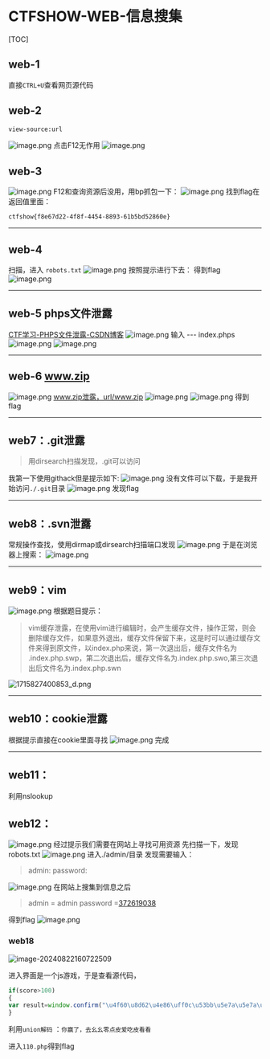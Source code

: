 # CTFSHOW-WEB-信息搜集

[TOC]

## web-1

直接`CTRL+U`查看网页源代码



## web-2

```bash
view-source:url
```
![image.png](https://cdn.nlark.com/yuque/0/2024/png/42994824/1715772994055-cdeeaeb3-7468-4456-b81a-907a35ee913e.png#averageHue=%23e9e9e5&clientId=u4e4b0884-61d4-4&from=paste&height=120&id=u8202b5cc&originHeight=180&originWidth=1003&originalType=binary&ratio=1.5&rotation=0&showTitle=false&size=29141&status=done&style=none&taskId=u9b1fb554-b8b3-4e95-9ad7-6ce96179e07&title=&width=668.6666666666666)
点击F12无作用
![image.png](https://cdn.nlark.com/yuque/0/2024/png/42994824/1715772980031-eb9d6b1f-8257-48c1-a989-fc1f40032763.png#averageHue=%23fafaf9&clientId=u4e4b0884-61d4-4&from=paste&height=512&id=ufc7c0792&originHeight=768&originWidth=1750&originalType=binary&ratio=1.5&rotation=0&showTitle=false&size=133322&status=done&style=none&taskId=u786ba3bd-867f-4364-a896-7e3a17eb987&title=&width=1166.6666666666667)

## web-3
![image.png](https://cdn.nlark.com/yuque/0/2024/png/42994824/1715774364533-e740bbb6-029e-46ff-82e4-db952c341167.png#averageHue=%23eae9e4&clientId=u50145e32-3875-4&from=paste&height=140&id=u23177bee&originHeight=210&originWidth=939&originalType=binary&ratio=1.5&rotation=0&showTitle=false&size=31797&status=done&style=none&taskId=ueae07271-3e19-4f4f-8811-8e629ea4ab2&title=&width=626)
F12和查询资源后没用，用bp抓包一下：
![image.png](https://cdn.nlark.com/yuque/0/2024/png/42994824/1715774407583-7b945921-8b9c-4789-80d4-39362b4d1c11.png#averageHue=%23fafaf9&clientId=u50145e32-3875-4&from=paste&height=389&id=ubc34705b&originHeight=584&originWidth=1927&originalType=binary&ratio=1.5&rotation=0&showTitle=false&size=134007&status=done&style=none&taskId=u53c1a7a4-e47e-4585-a952-50bc031e707&title=&width=1284.6666666666667)
找到flag在返回值里面：
```bash
ctfshow{f8e67d22-4f8f-4454-8893-61b5bd52860e}
```

---

## web-4
扫描，进入 `robots.txt`
![image.png](https://cdn.nlark.com/yuque/0/2024/png/42994824/1715775508088-769006c2-55b2-4339-917f-dab36ebb9467.png#averageHue=%23eae9e5&clientId=u54147efd-de2d-4&from=paste&height=155&id=u983a5f13&originHeight=232&originWidth=1050&originalType=binary&ratio=1.5&rotation=0&showTitle=false&size=36938&status=done&style=none&taskId=ua0971872-ce4a-47d4-939d-d4818393f98&title=&width=700)
按照提示进行下去：
得到flag
![image.png](https://cdn.nlark.com/yuque/0/2024/png/42994824/1715775573581-37211d5e-dc91-444b-96c4-82788a64ac31.png#averageHue=%23eaeae7&clientId=u54147efd-de2d-4&from=paste&height=142&id=u502cc3b5&originHeight=213&originWidth=1100&originalType=binary&ratio=1.5&rotation=0&showTitle=false&size=38846&status=done&style=none&taskId=u3cb335d3-b7f9-4636-bc2c-afdb886655f&title=&width=733.3333333333334)

---

## web-5 phps文件泄露
[CTF学习-PHPS文件泄露-CSDN博客](https://blog.csdn.net/JY_Heart/article/details/129398872?ops_request_misc=%257B%2522request%255Fid%2522%253A%2522171577601416800182785041%2522%252C%2522scm%2522%253A%252220140713.130102334..%2522%257D&request_id=171577601416800182785041&biz_id=0&utm_medium=distribute.pc_search_result.none-task-blog-2~all~sobaiduend~default-1-129398872-null-null.142^v100^pc_search_result_base5&utm_term=phps%E6%96%87%E4%BB%B6%E6%B3%84%E9%9C%B2&spm=1018.2226.3001.4187)
![image.png](https://cdn.nlark.com/yuque/0/2024/png/42994824/1715776292651-3559c1f8-94ef-4333-b748-5501f39210b7.png#averageHue=%23e9e9e4&clientId=u54147efd-de2d-4&from=paste&height=114&id=u3c8d8e10&originHeight=171&originWidth=1177&originalType=binary&ratio=1.5&rotation=0&showTitle=false&size=30887&status=done&style=none&taskId=u345cba5b-7aa6-4b88-a890-d10b0e06390&title=&width=784.6666666666666)
输入   --- index.phps
![image.png](https://cdn.nlark.com/yuque/0/2024/png/42994824/1715776315343-2ff60d23-1b05-4247-88ac-43d74b110d1f.png#averageHue=%23faf9f9&clientId=u54147efd-de2d-4&from=paste&height=93&id=uddac2efb&originHeight=139&originWidth=480&originalType=binary&ratio=1.5&rotation=0&showTitle=false&size=9213&status=done&style=none&taskId=u13584e58-956e-4298-bc9a-144ee693333&title=&width=320)
![image.png](https://cdn.nlark.com/yuque/0/2024/png/42994824/1715776334345-c66b6333-2690-4b4a-8e82-1d9340bdf83f.png#averageHue=%23232222&clientId=u54147efd-de2d-4&from=paste&height=477&id=u84d49be4&originHeight=715&originWidth=1115&originalType=binary&ratio=1.5&rotation=0&showTitle=false&size=95678&status=done&style=none&taskId=ub9d56c15-713b-4175-9aa9-239a6db3017&title=&width=743.3333333333334)

---

## web-6  www.zip
![image.png](https://cdn.nlark.com/yuque/0/2024/png/42994824/1715779429303-cd38d4db-243a-4c85-b863-3b78f306dddc.png#averageHue=%23eae9e4&clientId=u54147efd-de2d-4&from=paste&height=137&id=u05b029c8&originHeight=206&originWidth=990&originalType=binary&ratio=1.5&rotation=0&showTitle=false&size=33414&status=done&style=none&taskId=ueee995f3-9dd2-4fc2-a8e7-64dbbdd8e18&title=&width=660)
www.zip泄露，url/www.zip
![image.png](https://cdn.nlark.com/yuque/0/2024/png/42994824/1715779474010-aefeb980-1292-41c5-bbe7-9dedb5238dba.png#averageHue=%23f9f6f4&clientId=u54147efd-de2d-4&from=paste&height=329&id=ua5a5dee0&originHeight=493&originWidth=1760&originalType=binary&ratio=1.5&rotation=0&showTitle=false&size=71638&status=done&style=none&taskId=uceb62f84-0b66-4727-bb1a-c05d5b928d0&title=&width=1173.3333333333333)
![image.png](https://cdn.nlark.com/yuque/0/2024/png/42994824/1715779485965-ad13bc89-3f64-477c-9b55-e60d46f77f58.png#averageHue=%23f3f0ed&clientId=u54147efd-de2d-4&from=paste&height=200&id=u5ceafc86&originHeight=300&originWidth=1201&originalType=binary&ratio=1.5&rotation=0&showTitle=false&size=22297&status=done&style=none&taskId=uef41bd27-6c9b-4b3e-9ae2-493d0f9db65&title=&width=800.6666666666666)
得到flag

---

## web7：.git泄露
> 用dirsearch扫描发现，.git可以访问

我第一下使用githack但是提示如下:
![image.png](https://cdn.nlark.com/yuque/0/2024/png/42994824/1715783037863-71e21e02-7c88-4bae-b0ba-eacef73e5f0f.png#averageHue=%23171717&clientId=u256e3f60-df35-4&from=paste&height=107&id=u6a13de17&originHeight=160&originWidth=1687&originalType=binary&ratio=1.5&rotation=0&showTitle=false&size=24848&status=done&style=none&taskId=u9ca622f6-3f81-4a27-8b40-4d1d3045488&title=&width=1124.6666666666667)
没有文件可以下载，于是我开始访问`./.git`目录
![image.png](https://cdn.nlark.com/yuque/0/2024/png/42994824/1715783089411-638cbd57-ba65-477d-ae6b-7c7b10acdea3.png#averageHue=%23e9e8e4&clientId=u256e3f60-df35-4&from=paste&height=139&id=u54dc5b62&originHeight=209&originWidth=1141&originalType=binary&ratio=1.5&rotation=0&showTitle=false&size=46024&status=done&style=none&taskId=u9d9bfbb9-3b20-4587-99ce-8d64b97c5ed&title=&width=760.6666666666666)
发现flag

---

## web8：.svn泄露
常规操作查找，使用dirmap或dirsearch扫描端口发现
![image.png](https://cdn.nlark.com/yuque/0/2024/png/42994824/1715824365608-884b3cff-227a-463a-a359-ad96a4e84302.png#averageHue=%230f0f0f&clientId=u9bcc38df-e3ab-4&from=paste&height=421&id=u2b9b3f80&originHeight=631&originWidth=1693&originalType=binary&ratio=1.5&rotation=0&showTitle=false&size=74601&status=done&style=none&taskId=u8d24015d-6914-4bfe-9fb4-d3c5bc0cfd3&title=&width=1128.6666666666667)
于是在浏览器上搜索：
![image.png](https://cdn.nlark.com/yuque/0/2024/png/42994824/1715824385814-9908d589-286f-4388-8c92-fe4736fe9ede.png#averageHue=%23e9e9e5&clientId=u9bcc38df-e3ab-4&from=paste&height=120&id=ue3d2d073&originHeight=180&originWidth=1009&originalType=binary&ratio=1.5&rotation=0&showTitle=false&size=41533&status=done&style=none&taskId=ue5370aa0-e532-4f47-b6e4-f303f07fe7f&title=&width=672.6666666666666)

---

## web9：vim
![image.png](https://cdn.nlark.com/yuque/0/2024/png/42994824/1715827254270-55073497-3416-4b93-814b-0778b1dedb00.png#averageHue=%23fefefe&clientId=uc7ac3868-f378-4&from=paste&height=256&id=ua9d299d8&originHeight=384&originWidth=1138&originalType=binary&ratio=1.5&rotation=0&showTitle=false&size=65916&status=done&style=none&taskId=ub72e3a49-7531-4ad6-b269-22b13a15947&title=&width=758.6666666666666)
根据题目提示：
> vim缓存泄露，在使用vim进行编辑时，会产生缓存文件，操作正常，则会删除缓存文件，如果意外退出，缓存文件保留下来，这是时可以通过缓存文件来得到原文件，以index.php来说，第一次退出后，缓存文件名为 .index.php.swp，第二次退出后，缓存文件名为.index.php.swo,第三次退出后文件名为.index.php.swn

![1715827400853_d.png](https://cdn.nlark.com/yuque/0/2024/png/42994824/1715827404485-c2381d17-ae49-4f03-823a-fbba41736505.png#averageHue=%23282726&clientId=uc7ac3868-f378-4&from=paste&height=71&id=u53e02fc2&originHeight=107&originWidth=1114&originalType=binary&ratio=1.5&rotation=0&showTitle=false&size=14323&status=done&style=none&taskId=u1f96dfda-55aa-46c5-81d7-a513c9d5b68&title=&width=742.6666666666666)


---

## web10：cookie泄露
根据提示直接在cookie里面寻找
![image.png](https://cdn.nlark.com/yuque/0/2024/png/42994824/1715827918278-5fb626f1-83a1-49d7-a57c-c78d559b27a5.png#averageHue=%238d8d8b&clientId=uc7ac3868-f378-4&from=paste&height=474&id=ua9cf1e05&originHeight=711&originWidth=2560&originalType=binary&ratio=1.5&rotation=0&showTitle=false&size=135397&status=done&style=none&taskId=uffc69089-78bf-4c35-a151-2166e5d97d9&title=&width=1706.6666666666667)
完成

---

## web11：
利用nslookup



## web12：

![image.png](https://cdn.nlark.com/yuque/0/2024/png/42994824/1715866144361-c7311823-5eea-42ac-99a1-c861cf2704f0.png#averageHue=%23fefdfd&clientId=ube4643aa-6a3a-4&from=paste&height=413&id=udac0cc20&originHeight=620&originWidth=1108&originalType=binary&ratio=1.5&rotation=0&showTitle=false&size=106846&status=done&style=none&taskId=u84a2ae47-1128-467d-b449-c10b621331c&title=&width=738.6666666666666)
经过提示我们需要在网站上寻找可用资源
先扫描一下，发现robots.txt
![image.png](https://cdn.nlark.com/yuque/0/2024/png/42994824/1715866470487-04e15520-fb37-43f1-8034-5e20ff773e9d.png#averageHue=%23eaeae6&clientId=u318d9ff5-3e66-4&from=paste&height=245&id=u38e02b56&originHeight=367&originWidth=1166&originalType=binary&ratio=1.5&rotation=0&showTitle=false&size=40530&status=done&style=none&taskId=u4cdafcef-319b-4ce5-821d-40a418ef516&title=&width=777.3333333333334)
进入./admin/目录
发现需要输入：
> admin:
password:

![image.png](https://cdn.nlark.com/yuque/0/2024/png/42994824/1715866538669-b9db0b98-ffe7-4700-a007-5f1ac3e26b07.png#averageHue=%23acabaa&clientId=u318d9ff5-3e66-4&from=paste&height=953&id=u2fce6b19&originHeight=1430&originWidth=2153&originalType=binary&ratio=1.5&rotation=0&showTitle=false&size=316928&status=done&style=none&taskId=u8d376776-d0b4-49ac-83d7-025d02f9500&title=&width=1435.3333333333333)
在网站上搜集到信息之后
> admin = admin
> password =[372619038](https://5a7ebed2-0354-4233-bbb6-5857647a73b4.challenge.ctf.show/#)

得到flag
![image.png](https://cdn.nlark.com/yuque/0/2024/png/42994824/1715866600014-fdd36dd5-91cb-4e50-b81f-956227ede97c.png#averageHue=%23e9e9e4&clientId=u318d9ff5-3e66-4&from=paste&height=154&id=u4c7b9cb4&originHeight=231&originWidth=1048&originalType=binary&ratio=1.5&rotation=0&showTitle=false&size=39744&status=done&style=none&taskId=u89846e7f-8879-4d50-be03-4aa78e830b4&title=&width=698.6666666666666)





### web18

![image-20240822160722509](https://gitee.com/bx33661/image/raw/master/path/image-20240822160722509.png)

进入界面是一个js游戏，于是查看源代码，

```javascript
if(score>100)
{
var result=window.confirm("\u4f60\u8d62\u4e86\uff0c\u53bb\u5e7a\u5e7a\u96f6\u70b9\u76ae\u7231\u5403\u76ae\u770b\u770b");
}
```

利用`union解码` ：`你赢了，去幺幺零点皮爱吃皮看看`

进入`110.php`得到flag
